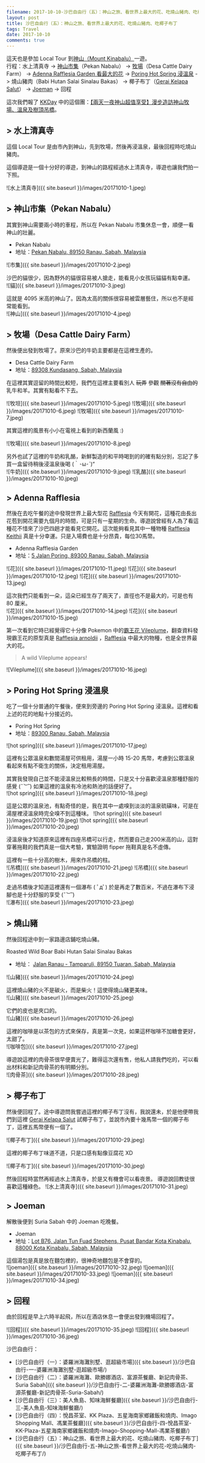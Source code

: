 ```yaml
---
filename: 2017-10-10-沙巴自由行（五）：神山之旅、看世界上最大的花、吃燒山豬肉、吃椰子布丁.md
layout: post
title: 沙巴自由行（五）：神山之旅、看世界上最大的花、吃燒山豬肉、吃椰子布丁
tags: Travel
date: 2017-10-10
comments: true
---
```


這天也是參加 Local Tour 到[神山（Mount Kinabalu）](https://en.m.wikipedia.org/wiki/Mount_Kinabalu)一遊。  
行程：水上清真寺 -> [神山市集](https://www.google.com.hk/maps/place/Pekan+Nabalu,+89150+Ranau,+Sabah,+Malaysia/@6.0299369,116.4592218,15z/data=!4m2!3m1!1s0x323b9f98b0a31dc5:0x9a652289e7f151f1?sa=X&hl=en-hk)（Pekan Nabalu） -> [牧場](https://www.google.com.hk/maps/place/desa+dairy+farm/@6.0163256,116.5914956,13z/data=!4m2!3m1!1s0x0:0xe6eb49c35ff2519f?sa=X&hl=en-hk)（Desa Cattle Dairy Farm） -> [Adenna Rafflesia Garden 看最大的花](https://maps.google.com.hk/maps?client=safari&hl=en-hk&biw=551&bih=795&um=1&ie=UTF-8&fb=1&gl=hk&entry=s&sa=X&ftid=0x323bbe08e13833bf:0x5911868a676237cc&gmm=CgIgAQ%3D%3D) -> [Poring Hot Spring 浸溫泉](https://www.google.com.hk/maps/place//data=!4m2!3m1!1s0x323bbde27680ca83:0x6e1212d7f13696ea?sa=X&hl=en-hk) -> 燒山豬肉（Babi Hutan Salai Sinalau Bakas） -> 椰子布丁（[Gerai Kelapa Salut](https://foursquare.com/v/gerai-kelapa-salut/4ea8eda89a522efffb63ed1e)） -> [Joeman](https://www.google.com.hk/maps/place/Joeman+Bistro+%26+Cafe,+Lot+B76,+Jalan+Tun+Fuad+Stephens,+Pusat+Bandar+Kota+Kinabalu,+88000+Kota+Kinabalu,+Sabah,+Malaysia/@5.987565,116.0766099,17z/data=!4m2!3m1!1s0x323b69889cf0495f:0x219c421f94648bbb?hl=en-hk) -> 回程

這次我們報了 [KKDay](https://www.kkday.com/en) 中的這個團：[【兩天一夜神山超值享受】漫步造訪神山牧場、溫泉及樹頂吊橋](https://www.kkday.com/zh-hk/product/10262)。 

## > 水上清真寺

這個 Local Tour 是由市內到神山，先到牧場，然後再浸溫泉，最後回程時吃燒山豬肉。

這個導遊是一個十分好的導遊，到神山的路程經過水上清真寺，導遊也讓我們拍一下照。  

![水上清真寺]({{ site.baseurl }}/images/20171010-1.jpeg)

## > 神山市集（Pekan Nabalu）

其實到神山需要兩小時的車程，所以在 Pekan Nabalu 市集休息一會，順便一看神山的壯麗。

* Pekan Nabalu
* 地址：[Pekan Nabalu, 89150 Ranau, Sabah, Malaysia](https://www.google.com.hk/maps/place/Pekan+Nabalu,+89150+Ranau,+Sabah,+Malaysia/@6.0299369,116.4592218,15z/data=!4m2!3m1!1s0x323b9f98b0a31dc5:0x9a652289e7f151f1?sa=X&hl=en-hk)

![市集]({{ site.baseurl }}/images/20171010-2.jpeg)

沙巴的貓很少，因為野外的貓很容易被人搶走，能看見小女孩玩貓貓有點幸運。  
![貓]({{ site.baseurl }}/images/20171010-3.jpeg)

這就是 4095 米高的神山了。因為太高的關係很容易被雲層藝住，所以也不是經常能看到。  
![神山]({{ site.baseurl }}/images/20171010-4.jpeg)

## > 牧場（Desa Cattle Dairy Farm）

然後便出發到牧場了。原來沙巴的牛奶主要都是在這裡生產的。

* Desa Cattle Dairy Farm
* 地址：[89308 Kundasang, Sabah, Malaysia](https://www.google.com.hk/maps/place/desa+dairy+farm/@6.0163256,116.5914956,13z/data=!4m2!3m1!1s0x0:0xe6eb49c35ff2519f?sa=X&hl=en-hk)

在這裡其實逗留的時間比較短，我們在這裡主要看別人 ~~玩弄~~ 參觀 ~~關著沒有自由的~~ 乳牛和羊。其實有點看不下去。

![牧坦]({{ site.baseurl }}/images/20171010-5.jpeg)
![牧場]({{ site.baseurl }}/images/20171010-6.jpeg)
![牧場]({{ site.baseurl }}/images/20171010-7.jpeg)

其實這裡的風景有小小在電視上看到的新西蘭風 :)

![牧場]({{ site.baseurl }}/images/20171010-8.jpeg)

另外也試了這裡的牛奶和乳酪，新鮮製造的和平時喝到的的確有點分別，忘記了多買一盒留待稍後浸溫泉後喝  (｀･ω･´)“  
![牛奶]({{ site.baseurl }}/images/20171010-9.jpeg)
![乳酪]({{ site.baseurl }}/images/20171010-10.jpeg)

## > Adenna Rafflesia
然後在去吃午餐的途中發現世界上最大型花 [Rafflesia](https://en.m.wikipedia.org/wiki/Rafflesia) 今天有開花，這種花由長出花苞到開花需要九個月的時間，可是只有一星期的生命。導遊說曾經有人為了看這種花不惜來了沙巴四趟才能看見它開花。這次能夠看見其中一種物種 [Rafflesia Keithii](https://en.m.wikipedia.org/wiki/Rafflesia_keithii) 真是十分幸運。只是入場費也是十分昂貴，每位30馬幣。

* Adenna Rafflesia Garden
* 地址：[5 Jalan Poring, 89300 Ranau, Sabah, Malaysia](https://maps.google.com.hk/maps?client=safari&hl=en-hk&biw=551&bih=795&um=1&ie=UTF-8&fb=1&gl=hk&entry=s&sa=X&ftid=0x323bbe08e13833bf:0x5911868a676237cc&gmm=CgIgAQ%3D%3D)

![花]({{ site.baseurl }}/images/20171010-11.jpeg)
![花]({{ site.baseurl }}/images/20171010-12.jpeg)
![花]({{ site.baseurl }}/images/20171010-13.jpeg)

這次我們只能看到一朵，這朵已經生存了兩天了，直徑也不是最大的，可是也有 80 厘米。  
![花]({{ site.baseurl }}/images/20171010-14.jpeg)
![花]({{ site.baseurl }}/images/20171010-15.jpeg)

第一次看到它時已經覺得它十分像 Pokemon 中的[霸王花 Vileplume](https://is.gd/xCGsmT)，翻查資料發現霸王花的原型真是 [Rafflesia arnoldii](https://en.m.wikipedia.org/wiki/Rafflesia_arnoldii) ，[Rafflesia](https://en.m.wikipedia.org/wiki/Rafflesia) 中最大的物種，也是全世界最大的花。  

> A wild Vileplume appears!

![Vileplume]({{ site.baseurl }}/images/20171010-16.jpeg)

## > Poring Hot Spring 浸溫泉
吃了一個十分普通的午餐後，便來到旁邊的 Poring Hot Spring 浸溫泉。這裡和看上述的花的地點十分接近的。

* Poring Hot Spring
* 地址：[89300 Ranau, Sabah, Malaysia](https://www.google.com.hk/maps/place//data=!4m2!3m1!1s0x323bbde27680ca83:0x6e1212d7f13696ea?sa=X&hl=en-hk)

![hot spring]({{ site.baseurl }}/images/20171010-17.jpeg)

這裡有公眾溫泉和數間湯屋可供租用，湯屋一小時 15-20 馬幣，考慮到公眾溫泉看起來有點不衛生的關係，決定租用湯屋。  

其實我發現自己並不能浸溫泉比較稍長的時間，只是又十分喜歡浸溫泉那種舒服的感覺  (*˘︶˘*) 如果這裡的溫泉有冷池和熱池的話便好了。  
![hot spring]({{ site.baseurl }}/images/20171010-18.jpeg)

這是公眾的溫泉池，有點奇怪的是，我在其中一處嗅到淡淡的溫泉硫磺味，可是在湯屋裡浸溫泉時完全嗅不到這種味。
![hot spring]({{ site.baseurl }}/images/20171010-19.jpeg)
![hot spring]({{ site.baseurl }}/images/20171010-20.jpeg)

浸溫泉後才知道原來這裡有四座吊橋可以行走，然而要自己走200米高的山，這對穿著拖鞋的我們真是一個大考驗，實驗證明 fipper 拖鞋真是名不虛傳。

這裡有一些十分高的樹木，用來作吊橋的柱。  
![吊橋]({{ site.baseurl }}/images/20171010-21.jpeg)
![吊橋]({{ site.baseurl }}/images/20171010-22.jpeg)

走過吊橋後才知道這裡還有一個瀑布 ( ﾟдﾟ) 於是再走了數百米，不過在瀑布下浸腳也是十分舒服的享受 (*˘︶˘*)   
![瀑布]({{ site.baseurl }}/images/20171010-23.jpeg)

## > 燒山豬
然後回程途中到一家路邊店鋪吃燒山豬。

Roasted Wild Boar Babi Hutan Salai Sinalau Bakas
* 地址： [Jalan Ranau - Tamparuli, 89150 Tuaran, Sabah, Malaysia](https://goo.gl/maps/q6tJsem8Y562)

![山豬]({{ site.baseurl }}/images/20171010-24.jpeg)

這裡燒山豬的火不是碳火，而是柴火！這使得燒山豬更美味。  
![山豬]({{ site.baseurl }}/images/20171010-25.jpeg)

它們的皮也是夾口的。  
![山豬]({{ site.baseurl }}/images/20171010-26.jpeg)

這裡的咖啡是以茶包的方式來保存，真是第一次見，如果這杯咖啡不加糖會更好，太甜了。  
![咖啡包]({{ site.baseurl }}/images/20171010-27.jpeg)

導遊說這裡的肉骨茶很早便賣光了，難得這次還有售，他私人請我們吃的，可以看出材料和新記肉骨茶的有明顯分別。  
![肉骨茶]({{ site.baseurl }}/images/20171010-28.jpeg)

## > 椰子布丁
然後便回程了。途中導遊問我嘗過這裡的椰子布丁沒有，我說還未，於是他便帶我們到這裡 [Gerai Kelapa Salut](https://foursquare.com/v/gerai-kelapa-salut/4ea8eda89a522efffb63ed1e) 試椰子布丁，並說市內要十幾馬幣一個的椰子布丁，這裡五馬幣便有一個了。

![椰子布丁]({{ site.baseurl }}/images/20171010-29.jpeg)

這裡的椰子布丁味道不道，只是口感有點像豆腐花 XD

![椰子布丁]({{ site.baseurl }}/images/20171010-30.jpeg)

然後回程時當然再經過水上清真寺，於是又有機會可以看夜景。  導遊說回教徒很喜歡這種綠色。
![水上清真寺]({{ site.baseurl }}/images/20171010-31.jpeg)

## > Joeman
解散後便到 Suria Sabah 中的 Joeman 吃晚餐。

* Joeman
* 地址：[Lot B76, Jalan Tun Fuad Stephens, Pusat Bandar Kota Kinabalu, 88000 Kota Kinabalu, Sabah, Malaysia](https://www.google.com.hk/maps/place/Joeman+Bistro+%26+Cafe,+Lot+B76,+Jalan+Tun+Fuad+Stephens,+Pusat+Bandar+Kota+Kinabalu,+88000+Kota+Kinabalu,+Sabah,+Malaysia/@5.987565,116.0766099,17z/data=!4m2!3m1!1s0x323b69889cf0495f:0x219c421f94648bbb?hl=en-hk)

這個湯包是真是放在麵包裡的，很神奇地麵包是不會穿的。  
![joeman]({{ site.baseurl }}/images/20171010-32.jpeg)
![joeman]({{ site.baseurl }}/images/20171010-33.jpeg)
![joeman]({{ site.baseurl }}/images/20171010-34.jpeg)

## > 回程

由於回程是早上六時半起飛，所以在酒店休息一會便出發到機場回程了。

![回程]({{ site.baseurl }}/images/20171010-35.jpeg)
![回程]({{ site.baseurl }}/images/20171010-36.jpeg)

沙巴自由行：
* [沙巴自由行（一）：婆羅洲海灘別墅、逛超級市場]({{ site.baseurl }}/沙巴自由行-一-婆羅洲海灘別墅-逛超級市場/)
* [沙巴自由行（二）：婆羅洲海灘、歐勝娜酒店、富源茶餐廳、新記肉骨茶、Suria Sabah]({{ site.baseurl }}/沙巴自由行-二-婆羅洲海灘-歐勝娜酒店-富源茶餐廳-新記肉骨茶-Suria-Sabah/)
* [沙巴自由行（三）：美人魚島、知味海鮮餐廳]({{ site.baseurl }}/沙巴自由行-三-美人魚島-知味海鮮餐廳/)
* [沙巴自由行（四）：悅昌茶室、KK Plaza、五星海南家鄉雞飯和燒肉、Imago Shopping Mall、馮業茶餐廳]({{ site.baseurl }}/沙巴自由行-四-悅昌茶室-KK-Plaza-五星海南家鄉雞飯和燒肉-Imago-Shopping-Mall-馮業茶餐廳/)
* [沙巴自由行（五）：神山之旅、看世界上最大的花、吃燒山豬肉、吃椰子布丁]({{ site.baseurl }}/沙巴自由行-五-神山之旅-看世界上最大的花-吃燒山豬肉-吃椰子布丁/)
